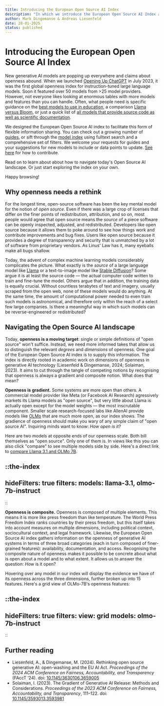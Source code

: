 ```yaml
--- 
title: Introducing the European Open Source AI Index
description: "In which we introduce the European Open Source AI Index and explain how to follow a moving target"
author: Mark Dingemanse & Andreas Liesenfeld
date: 28-01-2025
status: published
---
```


# Introducing the European Open Source AI Index
<author :author="author"></author>

New generative AI models are popping up everywhere and claims about openness abound. When we launched [Opening Up ChatGPT](https://opening-up-chatgpt.github.io/) in July 2023, it was the first global openness index for instruction-tuned large language models. Soon it featured over 50 models from >25 model providers. However, not everyone likes looking at enormous tables with more models and features than you can handle. Often, what people need is specific guidance on the [best models to use in education](https://www.osai-index.eu/guides/open-llms-education), a comparison [Llama versus Bloom](https://www.osai-index.eu/guides/llama-vs-bloom-openness), or just a quick list of [all models that provide source code as well as scientific documentation](https://www.osai-index.eu/the-index?type=text&preprint=1&trainingcode=1).

We designed the European Open Source AI index to facilitate this form of flexible information sharing. You can check out a growing number of [guides](https://www.osai-index.eu/#guides), or sift through the [model index](https://www.osai-index.eu/the-index) using fulltext search and a comprehensive set of filters. We welcome your requests for guides and your suggestions for new models to include or data points to update. [See here](https://www.osai-index.eu/contribute) for how to contribute.

Read on to learn about about how to navigate today's Open Source AI landscape. Or just start exploring the index on your own. 

Happy browsing!

## Why openness needs a rethink

For the longest time, open-source software has been the key mental model for the notion of _open source_. Even if there was a large crop of licenses that differ on the finer points of redistribution, attribution, and so on, most people would agree that open source means the _source_ of a piece software can be openly inspected, adjusted, and redistributed. Developers like open source because it allows them to poke around to see how things work and contribute improvements and bug fixes. Users like open source because it provides a degree of transparency and security that is unmatched by a lot of software from proprietary vendors. As Linus' Law has it, many eyeballs make all bugs shallow.

Today, the advent of complex machine learning models considerably complicates the picture. What exactly is the _source_ of a large language model like [Llama](https://www.osai-index.eu/model/llama-3.1) or a text-to-image model like [Stable Diffusion](https://www.osai-index.eu/model/stable-diffusion)? Some argue it is at least the source code — the actual computer code written to train and fine-tune the model. Others argue that in addition, the training data is equally crucial. Without countless terabytes of text and imagery, usually scraped from the open web, none of these models would do anything. At the same time, the amount of computational power needed to even train such models is astronomical, and therefore only within the reach of a select few large companies. Is there a meaningful way in which such models can be reverse-engineered or redistributed?

## Navigating the Open Source AI landscape

Today, **openness is a moving target**: single or simple definitions of "open source" won't suffice. Instead, we need more informed takes that allow us to distinguish the relevant _degrees_ and _dimensions_ of openness. One goal of the European Open Source AI index is to supply this information. The index is directly rooted in academic work on dimensions of openness in generative AI technology (Liesenfeld & Dingemanse, 2024; Solaiman, 2023). It aims to cut through the tangle of competing notions by recognising that openness is always a gradient and composite notion. What does that mean?

**Openness is gradient.** Some systems are more open than others. A commercial model provider like Meta (or Facebook AI Research) agressively markets its Llama models as "open source", but very little about Llama is actually open except for the model weights — the most inscrutable component. Smaller scale research-focused labs like AllenAI provide models like [OLMo](https://www.osai-index.eu/model/olmo-7b-instruct) that are much more open, as our index shows. The gradience of openness should make you wary of any simple claim of "open source AI". Inquiring minds want to know: _How open is it?_ 

Here are two models at opposite ends of our openness scale. Both bill themselves as "open source". Only one of them is. In views like this you can also click "compare" to see multiple models side by side. Here's a direct link to [compare Llama 3.1 and OLMo 7B](https://www.osai-index.eu/compare?models=olmo-7b-instruct,llama-3.1). 

::the-index
---
hideFilters: true
filters: 
  models: llama-3.1, olmo-7b-instruct
---
::

**Openness is composite.** Openness is composed of multiple elements. This means it is more like press freedom than like temperature. The World Press Freedom Index ranks countries by their press freedom, but this itself takes into account measures on multiple dimensions, including political context, sociocultural context, and legal framework. Likewise, the European Open Source AI index gathers information on the openness of generative AI systems in terms of three broad categories (each in turn composed of finer-grained features): availability, documentation, and access. Recognising the composite nature of openness makes it possible to be concrete about what is open about a model and to what extent. It allows us to answer the question: _How_ is it open?

Hovering over any model in our index will display the evidence we have of its openness across the three dimensions, further broken up into 15 features. Here's a grid view of OLMo-7B's openness features:

::the-index
---
hideFilters: true
filters: 
  view: grid
  models: olmo-7b-instruct
---
::

## Further reading

- Liesenfeld, A., & Dingemanse, M. (2024). Rethinking open source generative AI: open-washing and the EU AI Act. _Proceedings of the 2024 ACM Conference on Fairness, Accountability, and Transparency_ (FAccT ’24). doi: [10.1145/3630106.3659005](https://dl.acm.org/doi/10.1145/3630106.3659005) 
- Solaiman, I. (2023). The Gradient of Generative AI Release: Methods and Considerations. _Proceedings of the 2023 ACM Conference on Fairness, Accountability, and Transparency_, 111–122. doi: [10.1145/3593013.3593981](https://doi.org/10.1145/3593013.3593981)
